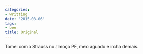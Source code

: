 ```yaml
---
categories:
- writting
date: '2015-08-06'
tags:
- beer
title: Original
---
```


Tomei com o Strauss no almoço PF, meio aguado e incha demais.